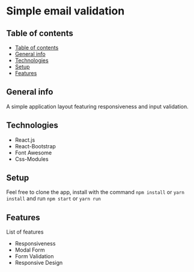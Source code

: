 # Simple email validation

## Table of contents

- [Table of contents](#table-of-contents)
- [General info](#general-info)
- [Technologies](#technologies)
- [Setup](#setup)
- [Features](#features)

## General info

A simple application layout featuring responsiveness and input validation.

## Technologies

- React.js
- React-Bootstrap
- Font Awesome
- Css-Modules

## Setup

Feel free to clone the app, install with the command `npm install` or `yarn install` and run `npm start` or `yarn run`

## Features

List of features

- Responsiveness
- Modal Form
- Form Validation
- Responsive Design
